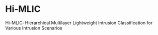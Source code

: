 # Hi-MLIC
Hi-MLIC: Hierarchical Multilayer Lightweight Intrusion Classification for Various Intrusion Scenarios
